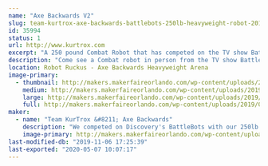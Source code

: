 ```yaml
---
name: "Axe Backwards V2"
slug: team-kurtrox-axe-backwards-battlebots-250lb-heavyweight-robot-2018
id: 35994
status: 1
url: http://www.kurtrox.com
excerpt: "A 250 pound Combat Robot that has competed on the TV show Battlebots.  "
description: "Come see a Combat robot in person from the TV show Battlebots on Discovery and Science Channel. Axe Backwards had its first year competing on the show and still sports some of the authentic battle damage from the matches he had. Meet some of the team members, get autographs signed, and have your picture taken with the world famous Axe Backwards."
location: Robot Ruckus - Axe Backwards Heavyweight Arena
image-primary:
  - thumbnail: http://makers.makerfaireorlando.com/wp-content/uploads/2019/08/Axe-Backwards-Team-S2019-4-150x150.jpg
    medium: http://makers.makerfaireorlando.com/wp-content/uploads/2019/08/Axe-Backwards-Team-S2019-4-300x200.jpg
    large: http://makers.makerfaireorlando.com/wp-content/uploads/2019/08/Axe-Backwards-Team-S2019-4-1024x683.jpg
    full: http://makers.makerfaireorlando.com/wp-content/uploads/2019/08/Axe-Backwards-Team-S2019-4.jpg
maker:
  - name: "Team KurTrox &#8211; Axe Backwards"
    description: "We competed on Discovery's BattleBots with our 250lb heavyweight Robot, Axe Backwards."
    image-primary: http://makers.makerfaireorlando.com/wp-content/uploads/2019/08/Axe-Backwards-Team-S2019-1-1024x683.jpg
last-modified-db: "2019-11-06 17:25:39"
last-exported: "2020-05-07 10:07:17"
---
```

